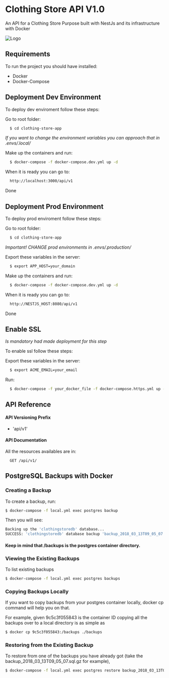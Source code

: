 
# Clothing Store API V1.0

An API for a Clothing Store Purpose built with NestJs and its infrastructure with Docker




![Logo](https://i.ytimg.com/vi/jYFyLLqvHy8/maxresdefault.jpg)


## Requirements
To run the project you should have installed:

- Docker
- Docker-Compose
  
## Deployment Dev Environment

To deploy dev enviroment follow these steps:

Go to root folder:
```bash
  $ cd clothing-store-app
```

*If you want to change the environment variables you can approach that in .envs/.local/*


Make up the containers and run:
```bash
  $ docker-compose -f docker-compose.dev.yml up -d
```

When it is ready you can go to:
```bash
  http://localhost:3000/api/v1
```
Done

## Deployment Prod Environment

To deploy prod enviroment follow these steps:

Go to root folder:
```bash
  $ cd clothing-store-app
```

*Important! CHANGE prod environments in .envs/.production/*

Export these variables in the server:
```bash
  $ export APP_HOST=your_domain
```

Make up the containers and run:
```bash
  $ docker-compose -f docker-compose.dev.yml up -d
```

When it is ready you can go to:
```bash
  http://NESTJS_HOST:8080/api/v1
```
Done


## Enable SSL
*Is mandatory had made deployment for this step*

To enable ssl follow these steps:


Export these variables in the server:
```bash
  $ export ACME_EMAIL=your_email
```

Run:
```bash
  $ docker-compose -f your_docker_file -f docker-compose.https.yml up -d
```

## API Reference
#### API Versioning Prefix

- 'api/v1'

#### API Documentation

All the resources availables are in:
```http
  GET /api/v1/
```

## PostgreSQL Backups with Docker

### Creating a Backup
To create a backup, run:
```bash
$ docker-compose -f local.yml exec postgres backup
```

Then you will see:

```bash
Backing up the 'clothingstoredb' database...
SUCCESS: 'clothingstoredb' database backup 'backup_2018_03_13T09_05_07.sql.gz' has been created and placed in '/backups'.
```

#### Keep in mind that /backups is the postgres container directory.

### Viewing the Existing Backups

To list existing backups

```bash
$ docker-compose -f local.yml exec postgres backups
```

### Copying Backups Locally
If you want to copy backups from your postgres container locally, docker cp command will help you on that.

For example, given 9c5c3f055843 is the container ID copying all the backups over to a local directory is as simple as

```bash
$ docker cp 9c5c3f055843:/backups ./backups
```

### Restoring from the Existing Backup
To restore from one of the backups you have already got (take the backup_2018_03_13T09_05_07.sql.gz for example),

```bash
$ docker-compose -f local.yml exec postgres restore backup_2018_03_13T09_05_07.sql.gz
```

